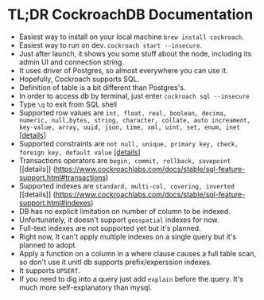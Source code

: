 # TL;DR CockroachDB Documentation

- Easiest way to install on your local machine `brew install cockroach`.
- Easiest way to run on dev. `cockroach start --insecure`. 
- Just after launch, it shows you some stuff about the node, including its admin UI and connection string.
- It uses driver of Postgres, so almost everywhere you can use it.
- Hopefully, Cockroach supports SQL.
- Definition of table is a bit different than Postgres's.
- In order to access db by terminal, just enter `cockroach sql --insecure`
- Type `\q` to exit from SQL shell
- Supported row values are `int, float, real, boolean, decima, numeric, null,bytes, string, character, collate, auto increament, key-value, array, uuid, json, time, xml, uint, set, enum, inet` [[details]](https://www.cockroachlabs.com/docs/stable/sql-feature-support.html#row-values)
- Supported constraints are `not null, unique, primary key, check, foreign key, default value` [[details]](https://www.cockroachlabs.com/docs/stable/sql-feature-support.html#constraints)
- Transactions operators are `begin, commit, rollback, savepoint` [[details]] (https://www.cockroachlabs.com/docs/stable/sql-feature-support.html#transactions)
- Supported indexes are `standard, multi-col, covering, inverted` [[details]] (https://www.cockroachlabs.com/docs/stable/sql-feature-support.html#indexes)
- DB has no explicit limitation on number of column to be indexed.
- Unfortunately, it doesn't support `geospatial` indexes for now.
- Full-text indexes are not supported yet but it's planned.
- Right now, It can't apply multiple indexes on a single query but it's planned to adopt.
- Apply a function on a column in a where clause causes a full table scan, so don't use it unitl db supports prefix/experssion indexes.
- It supports `UPSERT`.
- If you need to dig into a query just add `explain` before the query. It's much more self-explanatory than mysql.

